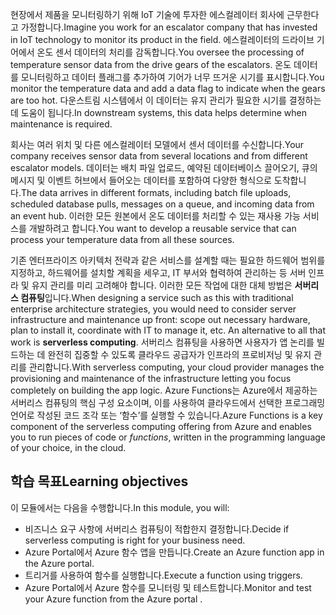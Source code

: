 <span data-ttu-id="fcf30-101">현장에서 제품을 모니터링하기 위해 IoT 기술에 투자한 에스컬레이터 회사에 근무한다고 가정합니다.</span><span class="sxs-lookup"><span data-stu-id="fcf30-101">Imagine you work for an escalator company that has invested in IoT technology to monitor its product in the field.</span></span> <span data-ttu-id="fcf30-102">에스컬레이터의 드라이브 기어에서 온도 센서 데이터의 처리를 감독합니다.</span><span class="sxs-lookup"><span data-stu-id="fcf30-102">You oversee the processing of temperature sensor data from the drive gears of the escalators.</span></span> <span data-ttu-id="fcf30-103">온도 데이터를 모니터링하고 데이터 플래그를 추가하여 기어가 너무 뜨거운 시기를 표시합니다.</span><span class="sxs-lookup"><span data-stu-id="fcf30-103">You monitor the temperature data and add a data flag to indicate when the gears are too hot.</span></span> <span data-ttu-id="fcf30-104">다운스트림 시스템에서 이 데이터는 유지 관리가 필요한 시기를 결정하는 데 도움이 됩니다.</span><span class="sxs-lookup"><span data-stu-id="fcf30-104">In downstream systems, this data helps determine when maintenance is required.</span></span>

<span data-ttu-id="fcf30-105">회사는 여러 위치 및 다른 에스컬레이터 모델에서 센서 데이터를 수신합니다.</span><span class="sxs-lookup"><span data-stu-id="fcf30-105">Your company receives sensor data from several locations and from different escalator models.</span></span> <span data-ttu-id="fcf30-106">데이터는 배치 파일 업로드, 예약된 데이터베이스 끌어오기, 큐의 메시지 및 이벤트 허브에서 들어오는 데이터를 포함하여 다양한 형식으로 도착합니다.</span><span class="sxs-lookup"><span data-stu-id="fcf30-106">The data arrives in different formats, including batch file uploads, scheduled database pulls, messages on a queue, and incoming data from an event hub.</span></span> <span data-ttu-id="fcf30-107">이러한 모든 원본에서 온도 데이터를 처리할 수 있는 재사용 가능 서비스를 개발하려고 합니다.</span><span class="sxs-lookup"><span data-stu-id="fcf30-107">You want to develop a reusable service that can process your temperature data from all these sources.</span></span>

<span data-ttu-id="fcf30-108">기존 엔터프라이즈 아키텍처 전략과 같은 서비스를 설계할 때는 필요한 하드웨어 범위를 지정하고, 하드웨어를 설치할 계획을 세우고, IT 부서와 협력하여 관리하는 등 서버 인프라 및 유지 관리를 미리 고려해야 합니다. 이러한 모든 작업에 대한 대체 방법은 **서버리스 컴퓨팅**입니다.</span><span class="sxs-lookup"><span data-stu-id="fcf30-108">When designing a service such as this with traditional enterprise architecture strategies, you would need to consider server infrastructure and maintenance up front: scope out necessary hardware, plan to install it, coordinate with IT to manage it, etc. An alternative to all that work is **serverless computing**.</span></span> <span data-ttu-id="fcf30-109">서버리스 컴퓨팅을 사용하면 사용자가 앱 논리를 빌드하는 데 완전히 집중할 수 있도록 클라우드 공급자가 인프라의 프로비저닝 및 유지 관리를 관리합니다.</span><span class="sxs-lookup"><span data-stu-id="fcf30-109">With serverless computing, your cloud provider manages the provisioning and maintenance of the infrastructure letting you focus completely on building the app logic.</span></span> <span data-ttu-id="fcf30-110">Azure Functions는 Azure에서 제공하는 서버리스 컴퓨팅의 핵심 구성 요소이며, 이를 사용하여 클라우드에서 선택한 프로그래밍 언어로 작성된 코드 조각 또는 ‘함수’를 실행할 수 있습니다.</span><span class="sxs-lookup"><span data-stu-id="fcf30-110">Azure Functions is a key component of the serverless computing offering from Azure and enables you to run pieces of code or *functions*, written in the programming language of your choice, in the cloud.</span></span>

## <a name="learning-objectives"></a><span data-ttu-id="fcf30-111">학습 목표</span><span class="sxs-lookup"><span data-stu-id="fcf30-111">Learning objectives</span></span>
<span data-ttu-id="fcf30-112">이 모듈에서는 다음을 수행합니다.</span><span class="sxs-lookup"><span data-stu-id="fcf30-112">In this module, you will:</span></span>

- <span data-ttu-id="fcf30-113">비즈니스 요구 사항에 서버리스 컴퓨팅이 적합한지 결정합니다.</span><span class="sxs-lookup"><span data-stu-id="fcf30-113">Decide if serverless computing is right for your business need.</span></span>
- <span data-ttu-id="fcf30-114">Azure Portal에서 Azure 함수 앱을 만듭니다.</span><span class="sxs-lookup"><span data-stu-id="fcf30-114">Create an Azure function app in the Azure portal.</span></span>
- <span data-ttu-id="fcf30-115">트리거를 사용하여 함수를 실행합니다.</span><span class="sxs-lookup"><span data-stu-id="fcf30-115">Execute a function using triggers.</span></span>
- <span data-ttu-id="fcf30-116">Azure Portal에서 Azure 함수를 모니터링 및 테스트합니다.</span><span class="sxs-lookup"><span data-stu-id="fcf30-116">Monitor and test your Azure function from the Azure portal .</span></span>
